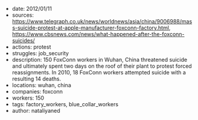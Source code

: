 - date: 2012/01/11
- sources: https://www.telegraph.co.uk/news/worldnews/asia/china/9006988/mass-suicide-protest-at-apple-manufacturer-foxconn-factory.html, https://www.cbsnews.com/news/what-happened-after-the-foxconn-suicides/
- actions: protest
- struggles: job_security
- description: 150 FoxConn workers in Wuhan, China threatened suicide and ultimately spent two days on the roof of their plant to protest forced reassignments. In 2010, 18 FoxConn workers attempted suicide with a resulting 14 deaths.
- locations: wuhan, china
- companies: foxconn
- workers: 150
- tags: factory_workers, blue_collar_workers
- author: nataliyaned
